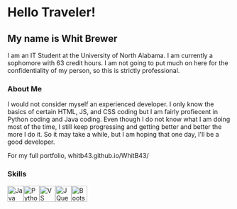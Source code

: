 # Hello Traveler!

## My name is Whit Brewer


I am an IT Student at the University of North Alabama. I am currently a sophomore with 63 credit hours. I am not going to put much on here for the confidentiality of my person, so this is strictly professional.

### About Me

I would not consider myself an experienced developer. I only know the basics of certain HTML, JS, and CSS coding but I am fairly profiecent in Python coding and Java coding. Even though I do not know what I am doing most of the time, I still keep progressing and getting better and better the more I do it. So it may take a while, but I am hoping that one day, I'll be a good developer.

For my full portfolio, whitb43.github.io/WhitB43/

### Skills 
<p align="left">
<a href="https://www.oracle.com/java/" target="_blank" rel="noreferrer"><img src="https://raw.githubusercontent.com/danielcranney/readme-generator/main/public/icons/skills/java-colored.svg" width="36" height="36" alt="Java" /></a><a href="https://www.python.org/" target="_blank" rel="noreferrer"><img src="https://raw.githubusercontent.com/danielcranney/readme-generator/main/public/icons/skills/python-colored.svg" width="36" height="36" alt="Python" /></a><a href="https://code.visualstudio.com/" target="_blank" rel="noreferrer"><img src="https://raw.githubusercontent.com/danielcranney/readme-generator/main/public/icons/skills/visualstudiocode.svg" width="36" height="36" alt="VS Code" /></a><a href="https://jquery.com/" target="_blank" rel="noreferrer"><img src="https://raw.githubusercontent.com/danielcranney/readme-generator/main/public/icons/skills/jquery-colored.svg" width="36" height="36" alt="JQuery" /></a><a href="https://getbootstrap.com/" target="_blank" rel="noreferrer"><img src="https://raw.githubusercontent.com/danielcranney/readme-generator/main/public/icons/skills/bootstrap-colored.svg" width="36" height="36" alt="Bootstrap" /></a>
                    </p>
